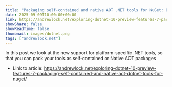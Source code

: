 ```yaml
---
title: "Packaging self-contained and native AOT .NET tools for NuGet: Exploring the .NET 10 preview - Part 7"
date: 2025-09-09T10:00:00+00:00
link: https://andrewlock.net/exploring-dotnet-10-preview-features-7-packaging-self-contained-and-native-aot-dotnet-tools-for-nuget/
showShare: false
showReadTime: false
thumbnail: images/dotnet.png
tags: ["andrewlock.net"]
---
```

In this post we look at the new support for platform-specific .NET tools, so that you can pack your tools as self-contained or Native AOT packages

- Link to article: https://andrewlock.net/exploring-dotnet-10-preview-features-7-packaging-self-contained-and-native-aot-dotnet-tools-for-nuget/